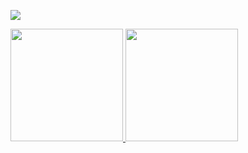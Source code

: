![](https://komarev.com/ghpvc/?username=vzamanillo&color=brightgreen)

<p align="left">
<a href="https://github.com/vzamanillo">
  <img height="180em" src="https://github-readme-stats-eight-theta.vercel.app/api?username=vzamanillo&show_icons=true&include_all_commits=true&count_private=true"/>
  <img height="180em" src="https://github-readme-stats-eight-theta.vercel.app/api/top-langs/?username=vzamanillo&layout=compact&langs_count=10"/>
</a>
</p>

<!--
**vzamanillo/vzamanillo** is a ✨ _special_ ✨ repository because its `README.md` (this file) appears on your GitHub profile.

Here are some ideas to get you started:

- 🔭 I’m currently working on ...
- 🌱 I’m currently learning ...
- 👯 I’m looking to collaborate on ...
- 🤔 I’m looking for help with ...
- 💬 Ask me about ...
- 📫 How to reach me: ...
- 😄 Pronouns: ...
- ⚡ Fun fact: ...
-->
